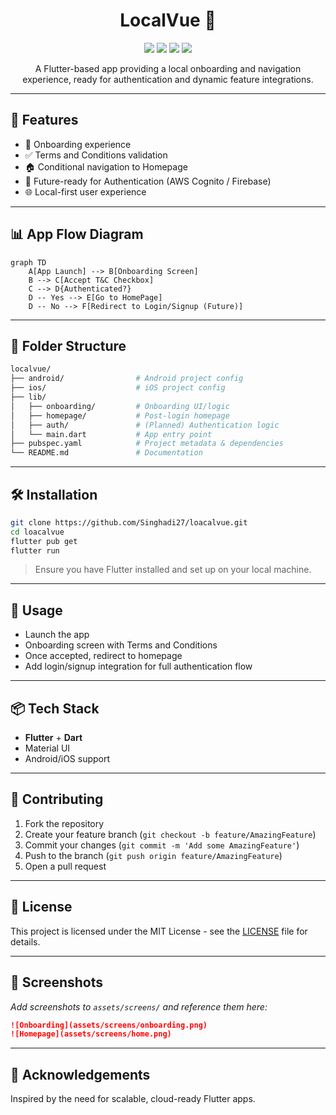 
<h1 align="center">
  LocalVue 📍
</h1>

<p align="center">
  <img src="https://img.shields.io/badge/Flutter-02569B?style=for-the-badge&logo=flutter&logoColor=white"/>
  <img src="https://img.shields.io/badge/Dart-0175C2?style=for-the-badge&logo=dart&logoColor=white"/>
  <img src="https://img.shields.io/badge/License-MIT-green?style=for-the-badge"/>
  <img src="https://img.shields.io/github/issues/Singhadi27/loacalvue?style=for-the-badge"/>
</p>

<p align="center">
  A Flutter-based app providing a local onboarding and navigation experience, ready for authentication and dynamic feature integrations.
</p>

---

## 🚀 Features

- 📱 Onboarding experience
- ✅ Terms and Conditions validation
- 🏠 Conditional navigation to Homepage
- 🔐 Future-ready for Authentication (AWS Cognito / Firebase)
- 🌐 Local-first user experience

---

## 📊 App Flow Diagram

```mermaid
graph TD
    A[App Launch] --> B[Onboarding Screen]
    B --> C[Accept T&C Checkbox]
    C --> D{Authenticated?}
    D -- Yes --> E[Go to HomePage]
    D -- No --> F[Redirect to Login/Signup (Future)]
```

---

## 📁 Folder Structure

```bash
localvue/
├── android/                # Android project config
├── ios/                    # iOS project config
├── lib/
│   ├── onboarding/         # Onboarding UI/logic
│   ├── homepage/           # Post-login homepage
│   ├── auth/               # (Planned) Authentication logic
│   └── main.dart           # App entry point
├── pubspec.yaml            # Project metadata & dependencies
└── README.md               # Documentation
```

---

## 🛠️ Installation

```bash
git clone https://github.com/Singhadi27/loacalvue.git
cd loacalvue
flutter pub get
flutter run
```

> Ensure you have Flutter installed and set up on your local machine.

---

## 📲 Usage

- Launch the app
- Onboarding screen with Terms and Conditions
- Once accepted, redirect to homepage
- Add login/signup integration for full authentication flow

---

## 📦 Tech Stack

- **Flutter** + **Dart**
- Material UI
- Android/iOS support

---

## 🤝 Contributing

1. Fork the repository
2. Create your feature branch (`git checkout -b feature/AmazingFeature`)
3. Commit your changes (`git commit -m 'Add some AmazingFeature'`)
4. Push to the branch (`git push origin feature/AmazingFeature`)
5. Open a pull request

---

## 🪪 License

This project is licensed under the MIT License - see the [LICENSE](LICENSE) file for details.

---

## 📸 Screenshots

_Add screenshots to `assets/screens/` and reference them here:_

```markdown
![Onboarding](assets/screens/onboarding.png)
![Homepage](assets/screens/home.png)
```

---

## 🙌 Acknowledgements

Inspired by the need for scalable, cloud-ready Flutter apps.
